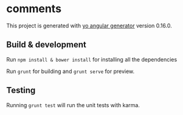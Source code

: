 # comments

This project is generated with [yo angular generator](https://github.com/yeoman/generator-angular)
version 0.16.0.

## Build & development
Run `npm install & bower install` for installing all the dependencies

Run `grunt` for building and `grunt serve` for preview.

## Testing

Running `grunt test` will run the unit tests with karma.

